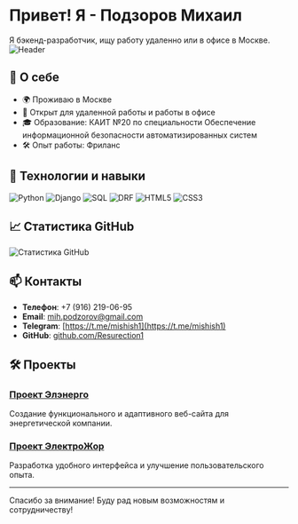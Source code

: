 # Привет! Я - Подзоров Михаил

Я бэкенд-разработчик, ищу работу удаленно или в офисе в Москве.
![Header](https://media1.tenor.com/m/SxJQcg2-UGkAAAAC/working-from.gif)
## 🚀 О себе

- 🌍 Проживаю в Москве
- 💼 Открыт для удаленной работы и работы в офисе
- 🎓 Образование: КАИТ №20  по специальности Обеспечение информационной безопасности автоматизированных систем
- 🛠️ Опыт работы: Фриланс

## 🔧 Технологии и навыки

![Python](https://img.shields.io/badge/-Python-61DAFB?style=flat-square&logo=python)
![Django](https://img.shields.io/badge/-Django-61DAFB?style=flat-square&logo=django)
![SQL](https://img.shields.io/badge/-SQL-61DAFB?style=flat-square&logo=sql)
![DRF](https://img.shields.io/badge/django-rest-framework)
![HTML5](https://img.shields.io/badge/-HTML5-E34F26?style=flat-square&logo=html5&logoColor=white)
![CSS3](https://img.shields.io/badge/-CSS3-1572B6?style=flat-square&logo=css3)


## 📈 Статистика GitHub

![Статистика GitHub](https://github-readme-stats.vercel.app/api?username=Resurection1&show_icons=true&theme=radical)

## 📫 Контакты

- **Телефон**: +7 (916) 219-06-95 
- **Email**: [mih.podzorov@gmail.com](mailto:mih.podzorov@gmail.com)
- **Telegram**: [https://t.me/mishish1](https://t.me/mishish1)
- **GitHub**: [github.com/Resurection1](https://github.com/Resurection1)

## 🛠️ Проекты

### [Проект Элэнерго](https://el-energo.ru/)
Создание функционального и адаптивного веб-сайта для энергетической компании.

### [Проект ЭлектроЖор](https://electrojor.ru/)
Разработка удобного интерфейса и улучшение пользовательского опыта.

---

Спасибо за внимание! Буду рад новым возможностям и сотрудничеству!